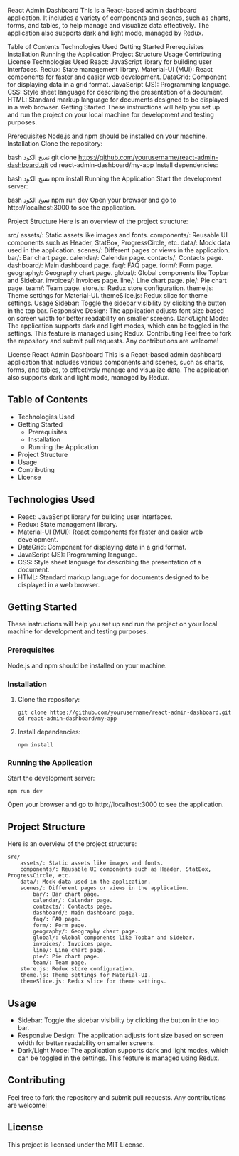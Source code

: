 React Admin Dashboard
This is a React-based admin dashboard application. It includes a variety of components and scenes, such as charts, forms, and tables, to help manage and visualize data effectively. The application also supports dark and light mode, managed by Redux.

Table of Contents
Technologies Used
Getting Started
Prerequisites
Installation
Running the Application
Project Structure
Usage
Contributing
License
Technologies Used
React: JavaScript library for building user interfaces.
Redux: State management library.
Material-UI (MUI): React components for faster and easier web development.
DataGrid: Component for displaying data in a grid format.
JavaScript (JS): Programming language.
CSS: Style sheet language for describing the presentation of a document.
HTML: Standard markup language for documents designed to be displayed in a web browser.
Getting Started
These instructions will help you set up and run the project on your local machine for development and testing purposes.

Prerequisites
Node.js and npm should be installed on your machine.
Installation
Clone the repository:

bash
نسخ الكود
git clone https://github.com/yourusername/react-admin-dashboard.git
cd react-admin-dashboard/my-app
Install dependencies:

bash
نسخ الكود
npm install
Running the Application
Start the development server:

bash
نسخ الكود
npm run dev
Open your browser and go to http://localhost:3000 to see the application.

Project Structure
Here is an overview of the project structure:

src/
assets/: Static assets like images and fonts.
components/: Reusable UI components such as Header, StatBox, ProgressCircle, etc.
data/: Mock data used in the application.
scenes/: Different pages or views in the application.
bar/: Bar chart page.
calendar/: Calendar page.
contacts/: Contacts page.
dashboard/: Main dashboard page.
faq/: FAQ page.
form/: Form page.
geography/: Geography chart page.
global/: Global components like Topbar and Sidebar.
invoices/: Invoices page.
line/: Line chart page.
pie/: Pie chart page.
team/: Team page.
store.js: Redux store configuration.
theme.js: Theme settings for Material-UI.
themeSlice.js: Redux slice for theme settings.
Usage
Sidebar: Toggle the sidebar visibility by clicking the button in the top bar.
Responsive Design: The application adjusts font size based on screen width for better readability on smaller screens.
Dark/Light Mode: The application supports dark and light modes, which can be toggled in the settings. This feature is managed using Redux.
Contributing
Feel free to fork the repository and submit pull requests. Any contributions are welcome!

License
React Admin Dashboard
This is a React-based admin dashboard application that includes various components and scenes, such as charts, forms, and tables, to effectively manage and visualize data. The application also supports dark and light mode, managed by Redux.

## Table of Contents

- Technologies Used
- Getting Started
  - Prerequisites
  - Installation
  - Running the Application
- Project Structure
- Usage
- Contributing
- License

## Technologies Used

- React: JavaScript library for building user interfaces.
- Redux: State management library.
- Material-UI (MUI): React components for faster and easier web development.
- DataGrid: Component for displaying data in a grid format.
- JavaScript (JS): Programming language.
- CSS: Style sheet language for describing the presentation of a document.
- HTML: Standard markup language for documents designed to be displayed in a web browser.

## Getting Started

These instructions will help you set up and run the project on your local machine for development and testing purposes.

### Prerequisites

Node.js and npm should be installed on your machine.

### Installation

1. Clone the repository:

   ```
   git clone https://github.com/yourusername/react-admin-dashboard.git
   cd react-admin-dashboard/my-app
   ```

2. Install dependencies:
   ```
   npm install
   ```

### Running the Application

Start the development server:

```
npm run dev
```

Open your browser and go to http://localhost:3000 to see the application.

## Project Structure

Here is an overview of the project structure:

```
src/
    assets/: Static assets like images and fonts.
    components/: Reusable UI components such as Header, StatBox, ProgressCircle, etc.
    data/: Mock data used in the application.
    scenes/: Different pages or views in the application.
        bar/: Bar chart page.
        calendar/: Calendar page.
        contacts/: Contacts page.
        dashboard/: Main dashboard page.
        faq/: FAQ page.
        form/: Form page.
        geography/: Geography chart page.
        global/: Global components like Topbar and Sidebar.
        invoices/: Invoices page.
        line/: Line chart page.
        pie/: Pie chart page.
        team/: Team page.
    store.js: Redux store configuration.
    theme.js: Theme settings for Material-UI.
    themeSlice.js: Redux slice for theme settings.
```

## Usage

- Sidebar: Toggle the sidebar visibility by clicking the button in the top bar.
- Responsive Design: The application adjusts font size based on screen width for better readability on smaller screens.
- Dark/Light Mode: The application supports dark and light modes, which can be toggled in the settings. This feature is managed using Redux.

## Contributing

Feel free to fork the repository and submit pull requests. Any contributions are welcome!

## License

This project is licensed under the MIT License.
